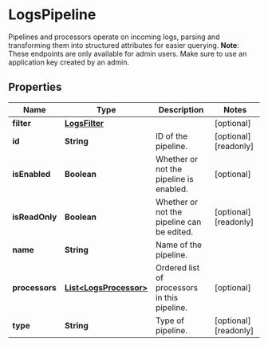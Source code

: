 

# LogsPipeline

Pipelines and processors operate on incoming logs, parsing and transforming them into structured attributes for easier querying.  **Note**: These endpoints are only available for admin users. Make sure to use an application key created by an admin.

## Properties

Name | Type | Description | Notes
------------ | ------------- | ------------- | -------------
**filter** | [**LogsFilter**](LogsFilter.md) |  |  [optional]
**id** | **String** | ID of the pipeline. |  [optional] [readonly]
**isEnabled** | **Boolean** | Whether or not the pipeline is enabled. |  [optional]
**isReadOnly** | **Boolean** | Whether or not the pipeline can be edited. |  [optional] [readonly]
**name** | **String** | Name of the pipeline. | 
**processors** | [**List&lt;LogsProcessor&gt;**](LogsProcessor.md) | Ordered list of processors in this pipeline. |  [optional]
**type** | **String** | Type of pipeline. |  [optional] [readonly]



